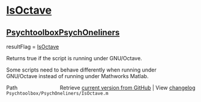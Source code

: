 # [IsOctave](IsOctave)
## [Psychtoolbox](Psychtoolbox)[PsychOneliners](PsychOneliners)

resultFlag = [IsOctave](IsOctave)  
  
Returns true if the script is running under GNU/Octave.  
  
Some scripts need to behave differently when running under  
GNU/Octave instead of running under Mathworks Matlab.  




<div class="code_header" style="text-align:right;">
  <span style="float:left;">Path&nbsp;&nbsp;</span> <span class="counter">Retrieve <a href=
  "https://raw.github.com/Psychtoolbox-3/Psychtoolbox-3/beta/Psychtoolbox/PsychOneliners/IsOctave.m">current version from GitHub</a> | View <a href=
  "https://github.com/Psychtoolbox-3/Psychtoolbox-3/commits/beta/Psychtoolbox/PsychOneliners/IsOctave.m">changelog</a></span>
</div>
<div class="code">
  <code>Psychtoolbox/PsychOneliners/IsOctave.m</code>
</div>


